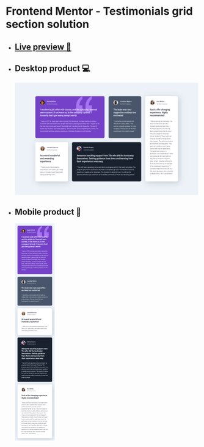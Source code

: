 # Frontend Mentor - Testimonials grid section solution

- ## [Live preview 🎨](https://rwxdan.github.io/testimonials-grid-section/)
- ## Desktop product 💻
  ![](./assets/screenshots/desktop_product.png)
- ## Mobile product 📱
  ![](./assets/screenshots/mobile_product.png)
